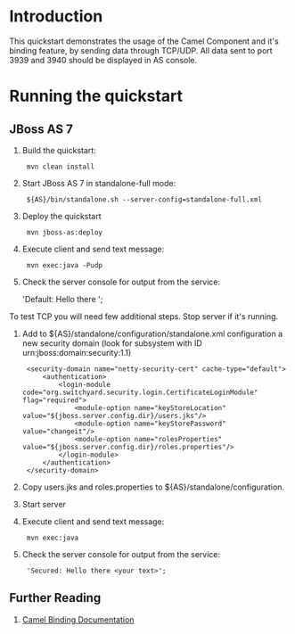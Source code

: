 Introduction
============
This quickstart demonstrates the usage of the Camel Component and it's binding feature, by sending 
data through TCP/UDP. All data sent to port 3939 and 3940 should be displayed in AS console.

Running the quickstart
======================

JBoss AS 7
----------
1. Build the quickstart:

        mvn clean install

2. Start JBoss AS 7 in standalone-full mode:

        ${AS}/bin/standalone.sh --server-config=standalone-full.xml

3. Deploy the quickstart

        mvn jboss-as:deploy

4. Execute client and send text message:

        mvn exec:java -Pudp

5. Check the server console for output from the service:

    'Default: Hello there <your text>';

To test TCP you will need few additional steps. Stop server if it's running.

1. Add to ${AS}/standalone/configuration/standalone.xml configuration a new security domain (look for subsystem with ID urn:jboss:domain:security:1.1)

        <security-domain name="netty-security-cert" cache-type="default">
            <authentication>
                <login-module code="org.switchyard.security.login.CertificateLoginModule" flag="required">
                    <module-option name="keyStoreLocation" value="${jboss.server.config.dir}/users.jks"/>
                    <module-option name="keyStorePassword" value="changeit"/>
                    <module-option name="rolesProperties" value="${jboss.server.config.dir}/roles.properties"/>
                </login-module>
            </authentication>
        </security-domain>

2. Copy users.jks and roles.properties to ${AS}/standalone/configuration.
3. Start server
4. Execute client and send text message:

        mvn exec:java

5. Check the server console for output from the service:

        'Secured: Hello there <your text>';

## Further Reading

1. [Camel Binding Documentation](https://docs.jboss.org/author/display/SWITCHYARD/Camel+Bindings)
